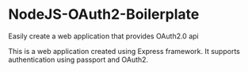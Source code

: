 # NodeJS-OAuth2-Boilerplate
Easily create a web application that provides OAuth2.0 api

This is a web application created using Express framework. It supports authentication using passport and OAuth2.
